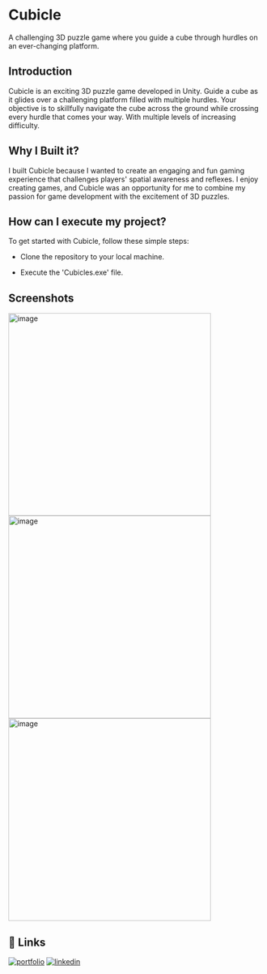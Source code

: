 
# Cubicle


A challenging 3D puzzle game where you guide a cube through hurdles on an ever-changing platform.
## Introduction

Cubicle is an exciting 3D puzzle game developed in Unity. Guide a cube as it glides over a challenging platform filled with multiple hurdles. Your objective is to skillfully navigate the cube across the ground while crossing every hurdle that comes your way. With multiple levels of increasing difficulty.
## Why I Built it?
I built Cubicle because I wanted to create an engaging and fun gaming experience that challenges players' spatial awareness and reflexes. I enjoy creating games, and Cubicle was an opportunity for me to combine my passion for game development with the excitement of 3D puzzles.



## How can I execute my project?

To get started with Cubicle, follow these simple steps:

- Clone the repository to your local machine.

-  Execute the 'Cubicles.exe' file.
    
## Screenshots
<img src="https://github.com/ankursinghbisht/Cubicle/assets/112644477/f68cb373-9421-4d30-a387-fb4b860415cf" alt="image" width="400"/>
<img src="https://github.com/ankursinghbisht/Cubicle/assets/112644477/0d4e96c5-3062-4b62-afb9-4db6916ffb7f" alt="image" width="400"/>
<img src="https://github.com/ankursinghbisht/Cubicle/assets/112644477/72c8ca5f-f1f3-4c24-b4a9-8b9c49c1e6de" alt="image" width="400"/>


## 🔗 Links
[![portfolio](https://img.shields.io/badge/my_portfolio-000?style=for-the-badge&logo=ko-fi&logoColor=white)](https://github.com/ankursinghbisht?tab=repositories)
[![linkedin](https://img.shields.io/badge/linkedin-0A66C2?style=for-the-badge&logo=linkedin&logoColor=white)](https://www.linkedin.com/in/ankursinghbisht/)

